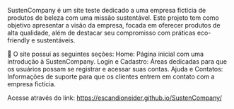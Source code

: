 SustenCompany é um site teste dedicado a uma empresa fictícia de produtos de beleza com uma missão sustentável. 
Este projeto tem como objetivo apresentar a visão da empresa, focada em oferecer produtos de alta qualidade, além de destacar seu compromisso com práticas eco-friendly e sustentáveis.

📂 O site possui as seguintes seções:
Home: Página inicial com uma introdução à SustenCompany.
Login e Cadastro: Áreas dedicadas para que os usuários possam se registrar e acessar suas contas.
Ajuda e Contatos: Informações de suporte para que os clientes entrem em contato com a empresa fictícia.

Acesse através do link: https://escandioneider.github.io/SustenCompany/
